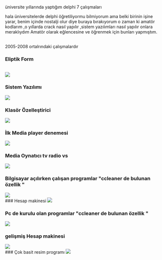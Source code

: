 üniversite yıllarında yaptığım delphi 7 çalışmaları

hala üniversitelerde delphi öğretiliyormu bilmiyorum ama belki birinin işine yarar, benim içinde nostalji olur diye buraya bırakıyorum 
o zaman ki amatör kodlarım ,o yıllarda crack nasıl yapılır ,sistem yazılımları nasıl yapılır onlara meraklıydım 
Amatör olarak eğlencesine ve öğrenmek için bunları yapmıştım.

<br>
2005-2008 ortalrındaki çalışmalardır


### Eliptik Form
<br>
<img src="https://github.com/stnc/delphi7/blob/master/screenshots/eliptik_form_crack.png?raw=true">


<br>

### Sistem Yazılımı 

<img src="https://github.com/stnc/delphi7/blob/master/screenshots/sistem_organiztor.png?raw=true">




### Klasör Özelleştirici
 
<img src="https://github.com/stnc/delphi7/blob/master/screenshots/klasor_ozellstirici.png?raw=true">

<br>


### İlk Media player denemesi

<img src="https://github.com/stnc/delphi7/blob/master/screenshots/ilk_media_player.png?raw=true">



### Media Oynatıcı tv radio vs 

<img src="https://github.com/stnc/delphi7/blob/master/screenshots/medya_tv.png?raw=true">


<br>

### Bilgisayar açılırken çalışan programlar "ccleaner de bulunan özellik "

<img src="https://github.com/stnc/delphi7/blob/master/screenshots/acilis_screenshot.png?raw=true">



<br>
### Hesap makinesi

<img src="https://github.com/stnc/delphi7/blob/master/screenshots/bast_screenshot.png?raw=true">

<br>

### Pc de kurulu olan programlar "ccleaner de bulunan özellik "

<img src="https://github.com/stnc/delphi7/blob/master/screenshots/pc_de_kurulu_olan_programlar.png?raw=true">

<br>

### gelişmiş Hesap makinesi

<img src="https://github.com/stnc/delphi7/blob/master/screenshots/gelismis_screenshot.png?raw=true">


<br>
### Çok basit resim programı 

<img src="https://github.com/stnc/delphi7/blob/master/screenshots/picture_manager.png?raw=true">


<br>
